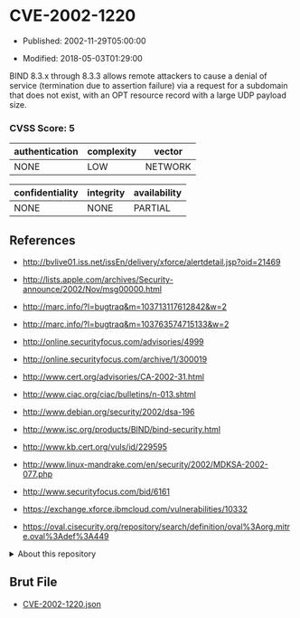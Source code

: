 # CVE-2002-1220

- Published: 2002-11-29T05:00:00

- Modified: 2018-05-03T01:29:00

BIND 8.3.x through 8.3.3 allows remote attackers to cause a denial of service (termination due to assertion failure) via a request for a subdomain that does not exist, with an OPT resource record with a large UDP payload size.

### CVSS Score: **5**

| authentication | complexity | vector |
| --- | --- | --- |
| NONE | LOW | NETWORK |

| confidentiality | integrity | availability |
| --- | --- | --- |
| NONE | NONE | PARTIAL |

## References

* http://bvlive01.iss.net/issEn/delivery/xforce/alertdetail.jsp?oid=21469

* http://lists.apple.com/archives/Security-announce/2002/Nov/msg00000.html

* http://marc.info/?l=bugtraq&m=103713117612842&w=2

* http://marc.info/?l=bugtraq&m=103763574715133&w=2

* http://online.securityfocus.com/advisories/4999

* http://online.securityfocus.com/archive/1/300019

* http://www.cert.org/advisories/CA-2002-31.html

* http://www.ciac.org/ciac/bulletins/n-013.shtml

* http://www.debian.org/security/2002/dsa-196

* http://www.isc.org/products/BIND/bind-security.html

* http://www.kb.cert.org/vuls/id/229595

* http://www.linux-mandrake.com/en/security/2002/MDKSA-2002-077.php

* http://www.securityfocus.com/bid/6161

* https://exchange.xforce.ibmcloud.com/vulnerabilities/10332

* https://oval.cisecurity.org/repository/search/definition/oval%3Aorg.mitre.oval%3Adef%3A449

<details>
<summary>About this repository</summary> 

  This repository is part of the project [Live Hack CVE](https://github.com/Live-Hack-CVE). Main website can be found [www.live-hack.org](https://www.live-hack.org) 
  
  Made by [Sn0wAlice](https://github.com/Sn0wAlice) for the people that care about security and need to have a feed of the latest CVEs. Hope you enjoy it, don't forget to star the repo and follow me on [Twitter](https://twitter.com/Sn0wAlice) and [Github](https://github.com/Sn0wAlice). And that is my [personnal website](https://www.alice-snow.me/)

  - [Home Page](https://github.com/Live-Hack-CVE)
  - [Framework](https://github.com/Live-Hack-CVE/cve-framework)
  - [CVE database](https://github.com/Live-Hack-CVE/full_database)
  - [Changelog](https://github.com/Live-Hack-CVE/Changelog)
</details>

## Brut File

* [CVE-2002-1220.json](https://raw.githubusercontent.com/Live-Hack-CVE/full_database/main/cves/2002/CVE-2002-1220.json)

